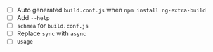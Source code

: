 - [ ] Auto generated `build.conf.js` when `npm install ng-extra-build`
- [ ] Add `--help`
- [ ] `schmea` for `build.conf.js`
- [ ] Replace `sync` with `async`
- [ ] `Usage`
